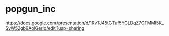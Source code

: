 # popgun_inc

https://docs.google.com/presentation/d/1RvTJ45tGTuf5YGLDqZ7CTMMl5K_SvW52gb9AolGerlo/edit?usp=sharing


